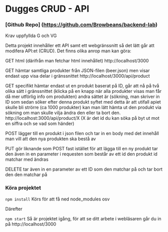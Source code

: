 # Dugges CRUD - API
### [Github Repo] (https://github.com/Browbeans/backend-lab)

Krav uppfyllda G och VG

Detta projekt innehåller ett API samt ett webgränssnitt så det lätt går att modifera API:et (CRUD). 
Det finns olika anrop man kan göra: 

GET html (därifrån man fetchar html innehållet) 
http://localhost/3000


GET hämtar samtliga produkter från JSON-filen (beer.json) men visar endast upp visa delar i gränssnittet
http://localhost/3000/api/product


GET specifikt hämtar endast ut en produkt baserat på ID, går att nå på två olika sätt i gränssnittet (klicka på en knapp när alla produkter visas man får då mer utförlig info om produkten) andra sättet är (sökning, man skriver in ID som sedan söker efter denna produkt syftet med detta är att utifall apiet skulle bli strörre (ca 1000 produkter) kan man lätt hämta ut den produkt via sökning om man skulle vilja ändra den eller ta bort den. 
http://localhost:3000/api/product/X   (X är det id du kan söka på byt ut mot en siffra och se vad som händer) 


POST lägger till en produkt i json filen och tar in en body med det innehåll man vill att den nya produkten ska bestå av 

PUT gör liknande som POST fast istället för att lägga till en ny produkt tar den även in en parameter i requesten som består av ett id den produkt id matchar med ändras

DELETE tar även in en parameter av ett ID som den matchar på och tar bort den den matchar på 


### Köra projektet

`npm install`
Körs för att få ned node_modules osv 

Därefter

`npm start`
Så är projektet igång, för att se ditt arbete i webläsaren går du in på 
http://localhost/3000

